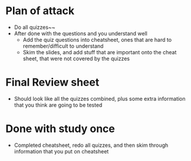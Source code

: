 # Plan of attack
* Do all quizzes~~
* After done with the questions and you understand well
  * Add the quiz questions into cheatsheet, ones that are hard to remember/difficult to understand 
  * Skim the slides, and add stuff that are important onto the cheat sheet, that were not covered by the quizzes

# Final Review sheet
* Should look like all the quizzes combined, plus some extra information that you think are going to be tested

# Done with study once
* Completed cheatsheet, redo all quizzes, and then skim through information that you put on cheatsheet
